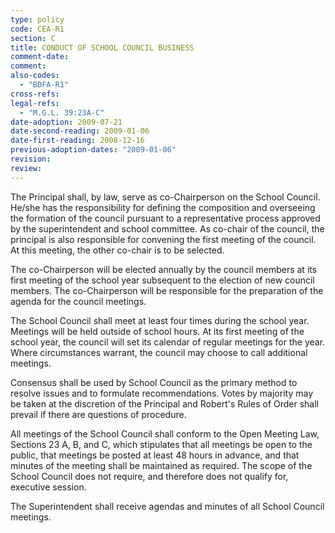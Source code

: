 ```yaml
---
type: policy
code: CEA-R1
section: C
title: CONDUCT OF SCHOOL COUNCIL BUSINESS
comment-date:
comment:
also-codes:
  - "BDFA-R1"
cross-refs:
legal-refs:
  - "M.G.L. 39:23A-C"
date-adoption: 2009-07-21
date-second-reading: 2009-01-06
date-first-reading: 2008-12-16
previous-adoption-dates: "2009-01-06"
revision: 
review: 
---
```


The Principal shall, by law, serve as co-Chairperson on the School Council. He/she has the  responsibility for defining the composition and overseeing the formation of the council pursuant to a representative process approved by the superintendent and school committee. As co-chair of the council, the principal is also responsible for convening the first meeting of the council. At this meeting, the other co-chair is to be selected. 
  
The co-Chairperson will be elected annually by the council members at its first meeting of the school year subsequent to the election of new council members. The co-Chairperson will be responsible for the preparation of the agenda for the council meetings.

The School Council shall meet at least four times during the school year. Meetings will be held outside of school hours. At its first meeting of the school year, the council will set its calendar of regular meetings for the year. Where circumstances warrant, the council may choose to call additional meetings.

Consensus shall be used by School Council as the primary method to resolve issues and to formulate recommendations. Votes by majority may be taken at the discretion of the Principal and Robert's Rules of Order shall prevail if there are questions of procedure.

All meetings of the School Council shall conform to the Open Meeting Law, Sections 23 A, B, and C, which stipulates that all meetings be open to the public, that meetings be posted at least 48 hours in advance, and that minutes of the meeting shall be maintained as required. The scope of the School Council does not require, and therefore does not qualify for, executive session.

The Superintendent shall receive agendas and minutes of all School Council meetings.
